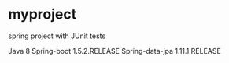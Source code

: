 # myproject
spring project with JUnit tests

Java 8 
Spring-boot 1.5.2.RELEASE 
Spring-data-jpa 1.11.1.RELEASE

